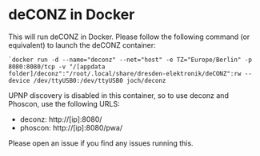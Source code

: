 # deCONZ in Docker

This will run deCONZ in Docker. Please follow the following command (or equivalent) to launch the deCONZ container:

```
`docker run -d --name="deconz" --net="host" -e TZ="Europe/Berlin" -p 8080:8080/tcp -v "/[appdata folder]/deconz":"/root/.local/share/dresden-elektronik/deCONZ":rw --device /dev/ttyUSB0:/dev/ttyUSB0 joch/deconz
```

UPNP discovery is disabled in this container, so to use deconz and Phoscon, use the following URLS:

- deconz: http://[ip]:8080/
- phoscon: http://[ip]:8080/pwa/

Please open an issue if you find any issues running this.

